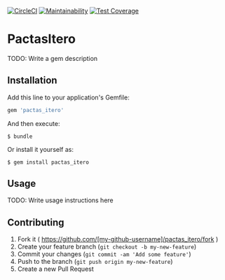 [![CircleCI](https://circleci.com/gh/shipcloud/billwerk/tree/master.svg?style=svg)](https://circleci.com/gh/shipcloud/billwerk/tree/master)
[![Maintainability](https://api.codeclimate.com/v1/badges/cfbdd07da1f178c7fa9a/maintainability)](https://codeclimate.com/github/shipcloud/billwerk/maintainability)
[![Test Coverage](https://api.codeclimate.com/v1/badges/cfbdd07da1f178c7fa9a/test_coverage)](https://codeclimate.com/github/shipcloud/billwerk/test_coverage)

# PactasItero

TODO: Write a gem description

## Installation

Add this line to your application's Gemfile:

```ruby
gem 'pactas_itero'
```

And then execute:

    $ bundle

Or install it yourself as:

    $ gem install pactas_itero

## Usage

TODO: Write usage instructions here

## Contributing

1. Fork it ( https://github.com/[my-github-username]/pactas_itero/fork )
2. Create your feature branch (`git checkout -b my-new-feature`)
3. Commit your changes (`git commit -am 'Add some feature'`)
4. Push to the branch (`git push origin my-new-feature`)
5. Create a new Pull Request

